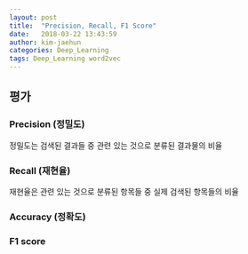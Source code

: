 ```yaml
---
layout: post
title:  "Precision, Recall, F1 Score"
date:   2018-03-22 13:43:59
author: kim-jaehun
categories: Deep_Learning
tags: Deep_Learning word2vec
---
```

## 평가

### Precision (정밀도)
정밀도는 검색된 결과들 중 관련 있는 것으로 분류된 결과물의 비율

### Recall (재현율)
재현율은 관련 있는 것으로 분류된 항목들 중 실제 검색된 항목들의 비율


### Accuracy (정확도)


### F1 score
